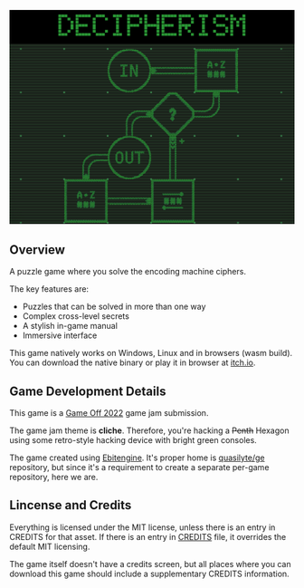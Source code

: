 ![cover](_dev/cover.png)

## Overview

A puzzle game where you solve the encoding machine ciphers.

The key features are:

* Puzzles that can be solved in more than one way
* Complex cross-level secrets
* A stylish in-game manual
* Immersive interface

This game natively works on Windows, Linux and in browsers (wasm build). You can download the native binary or play it in browser at [itch.io](https://quasilyte.itch.io/decipherism).

## Game Development Details

This game is a [Game Off 2022](https://itch.io/jam/game-off-2022) game jam submission.

The game jam theme is **cliche**. Therefore, you're hacking a ~~Penth~~ Hexagon
using some retro-style hacking device with bright green consoles.

The game created using [Ebitengine](https://github.com/hajimehoshi/ebiten/).
It's proper home is [quasilyte/ge](https://github.com/quasilyte/ge/) repository,
but since it's a requirement to create a separate per-game repository, here we are.

## Lincense and Credits

Everything is licensed under the MIT license, unless there is an entry in CREDITS for that asset.
If there is an entry in [CREDITS](CREDITS.md) file, it overrides the default MIT licensing.

The game itself doesn't have a credits screen, but all places where you can download this
game should include a supplementary CREDITS information.
